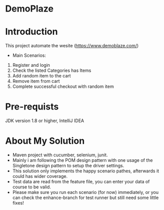# DemoPlaze
# Introduction
This project automate the wesite (https://www.demoblaze.com/)
- Main Scenarios:
1) Register and login
2) Check the listed Categories has Items
3) Add random item to the cart
4) Remove item from cart
5) Complete successful checkout with random item

# Pre-requists
JDK version 1.8 or higher, IntelliJ IDEA

# About My Solution
- Maven project with cucumber, selenium, junit.
- Mainly i am following the POM design pattern with one usage of the Singletone design pattern to setup the driver settings.
- This solution only implements the happy scenario pathes, afterwards it could has wider coverage.
- Test data are read from the feature file, you can enter your data of course to be valid.
- Please make sure you run each scenario (for now) immediately, or you can check the enhance-branch for test runner but still need some little fixes!

